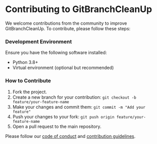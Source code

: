 # Contributing to GitBranchCleanUp


We welcome contributions from the community to improve GitBranchCleanUp. To contribute, please follow these steps:

### Development Environment

Ensure you have the following software installed:

- Python 3.8+
- Virtual environment (optional but recommended)

### How to Contribute

1. Fork the project.
2. Create a new branch for your contribution: `git checkout -b feature/your-feature-name`
3. Make your changes and commit them: `git commit -m "Add your feature"`
4. Push your changes to your fork: `git push origin feature/your-feature-name`
5. Open a pull request to the main repository.

Please follow our [code of conduct](CODE_OF_CONDUCT.md) and [contribution guidelines](CONTRIBUTING.md).
